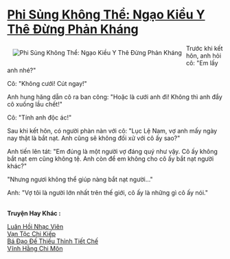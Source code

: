 <a href="https://truyenwiki.net/phi-sung-khong-the-ngao-kieu-y-the-dung-phan-khang.37854/" title="Phi Sủng Không Thể: Ngạo Kiều Y Thê Đừng Phản Kháng"><h1>Phi Sủng Không Thể: Ngạo Kiều Y Thê Đừng Phản Kháng</h1></a><div style="display:table"><img align="right" style="float: left; padding: 10px;" src="https://truyenwiki.net/a/img/str/src/37854.jpg" alt="Phi Sủng Không Thể: Ngạo Kiều Y Thê Đừng Phản Kháng">Trước khi kết hôn, anh hỏi cô: "Em lấy anh nhé?"<p></p> Cô: "Không cưới! Cút ngay!"<p></p> Anh hung hăng dẫn cô ra ban công: "Hoặc là cưới anh đi! Không thì anh đẩy cô xuống lầu chết!"<p></p> Cô: "Tính anh độc ác!"<p></p> Sau khi kết hôn, có người phàn nàn với cô: "Lục Lệ Nam, vợ anh mấy ngày nay thật là bắt nạt. Anh cũng sẽ không đối xử với cô ấy sao?"<p></p> Anh tiến lên tát: "Em đúng là một người vợ đáng quý như vậy. Cô ấy không bắt nạt em cũng không tệ. Anh còn để em không cho cô ấy bắt nạt người khác?"<p></p> "Nhưng ngươi không thể giúp nàng bắt nạt người..."<p></p> Anh: "Vợ tôi là người lớn nhất trên thế giới, cô ấy là những gì cô ấy nói."</div><p><br><b>Truyện Hay Khác :</b></p><a href="https://truyenwiki.net/luan-hoi-nhac-vien.35945/" alt="Luân Hồi Nhạc Viên">Luân Hồi Nhạc Viên</a><br/><a href="https://sangtacviet.wordpress.com/2020/10/22/van-toc-chi-kiep/" alt="Vạn Tộc Chi Kiếp">Vạn Tộc Chi Kiếp</a><br/><a href="https://github.com/nownovels/topcv/tree/master/truyenhay/36185" alt="Bá Đạo Đế Thiếu Thỉnh Tiết Chế">Bá Đạo Đế Thiếu Thỉnh Tiết Chế</a><br/><a href="https://github.com/nownovels/topcv/tree/master/truyenhay/35809" alt="Vĩnh Hằng Chi Môn">Vĩnh Hằng Chi Môn</a><br/>